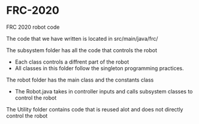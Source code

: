 # FRC-2020
FRC 2020 robot code

The code that we have written is located in src/main/java/frc/

The subsystem folder has all the code that controls the robot
  - Each class controls a diffrent part of the robot
  - All classes in this folder follow the singleton programming practices.

The robot folder has the main class and the constants class
  - The Robot.java takes in controller inputs and calls subsystem classes to control the robot 

The Utility folder contains code that is reused alot and does not directly control the robot
